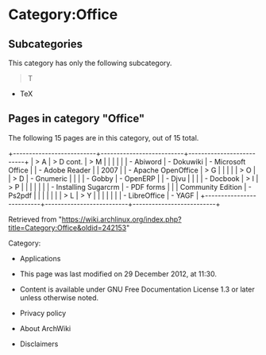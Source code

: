 Category:Office
===============

Subcategories
-------------

This category has only the following subcategory.

> T

-   TeX

Pages in category "Office"
--------------------------

The following 15 pages are in this category, out of 15 total.

+--------------------------+--------------------------+--------------------------+
| > A                      | > D cont.                | > M                      |
|                          |                          |                          |
| -   Abiword              | -   Dokuwiki             | -   Microsoft Office     |
| -   Adobe Reader         |                          |     2007                 |
| -   Apache OpenOffice    | > G                      |                          |
|                          |                          | > O                      |
| > D                      | -   Gnumeric             |                          |
|                          | -   Gobby                | -   OpenERP              |
| -   Djvu                 |                          |                          |
| -   Docbook              | > I                      | > P                      |
|                          |                          |                          |
|                          | -   Installing Sugarcrm  | -   PDF forms            |
|                          |     Community Edition    | -   Ps2pdf               |
|                          |                          |                          |
|                          | > L                      | > Y                      |
|                          |                          |                          |
|                          | -   LibreOffice          | -   YAGF                 |
+--------------------------+--------------------------+--------------------------+

Retrieved from
"https://wiki.archlinux.org/index.php?title=Category:Office&oldid=242153"

Category:

-   Applications

-   This page was last modified on 29 December 2012, at 11:30.
-   Content is available under GNU Free Documentation License 1.3 or
    later unless otherwise noted.
-   Privacy policy
-   About ArchWiki
-   Disclaimers
